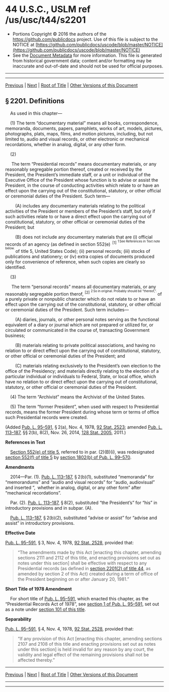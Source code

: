 ---
---

# 44 U.S.C., USLM ref /us/usc/t44/s2201

* Portions Copyright © 2016 the authors of the https://github.com/publicdocs project.
  Use of this file is subject to the NOTICE at [https://github.com/publicdocs/uscode/blob/master/NOTICE](https://github.com/publicdocs/uscode/blob/master/NOTICE)
* See the [Document Metadata](././../../../..//README.md) for more information.
  This file is generated from historical government data; content and/or formatting may be inaccurate and out-of-date and should not be used for official purposes.

----------
----------

[Previous](./../../../..//us/usc/t44/ch22/m__us_usc_t44_ch22.md) | [Next](./../../../..//us/usc/t44/ch22/m__us_usc_t44_s2202.md) | [Root of Title](./../../../../) | [Other Versions of this Document](https://publicdocs.github.io/go/links?ns=uslm&ref=%2Fus%2Fusc%2Ft44%2Fs2201)

## § 2201. Definitions

    As used in this chapter—

    (1) The term “documentary material” means all books, correspondence, memoranda, documents, papers, pamphlets, works of art, models, pictures, photographs, plats, maps, films, and motion pictures, including, but not limited to, audio and visual records, or other electronic or mechanical recordations, whether in analog, digital, or any other form.

    (2)

     The term “Presidential records” means documentary materials, or any reasonably seg­regable portion thereof, created or received by the President, the President’s immediate staff, or a unit or individual of the Executive Office of the President whose function is to advise or assist the President, in the course of conducting activities which relate to or have an effect upon the carrying out of the constitutional, statutory, or other official or ceremonial duties of the President. Such term—

        (A) includes any documentary materials relating to the political activities of the President or members of the President’s staff, but only if such activities relate to or have a direct effect upon the carrying out of constitutional, statutory, or other official or ceremonial duties of the President; but

        (B) does not include any documentary materials that are (i) official records of an agency (as defined in section 552(e)  <sup>\[1\]</sup>  <sup><sup> 1 See References in Text note below. </sup></sup>  of title 5, United States Code); (ii) personal records; (iii) stocks of publications and stationery; or (iv) extra copies of documents produced only for convenience of reference, when such copies are clearly so identified.

    (3)

     The term “personal records” means all documentary materials, or any reasonably segregable portion therof, <sup>\[2\]</sup>  <sup><sup> 2 So in original. Probably should be “thereof,”. </sup></sup>  of a purely private or nonpublic character which do not relate to or have an effect upon the carrying out of the constitutional, statutory, or other official or ceremonial duties of the President. Such term includes—

        (A) diaries, journals, or other personal notes serving as the functional equivalent of a diary or journal which are not prepared or utilized for, or circulated or communicated in the course of, transacting Government business;

        (B) materials relating to private political associations, and having no relation to or direct effect upon the carrying out of constitutional, statutory, or other official or ceremonial duties of the President; and

        (C) materials relating exclusively to the President’s own election to the office of the Presidency; and materials directly relating to the election of a particular individual or individuals to Federal, State, or local office, which have no relation to or direct effect upon the carrying out of constitutional, statutory, or other official or ceremonial duties of the President.

    (4) The term “Archivist” means the Archivist of the United States.

    (5) The term “former President”, when used with respect to Presidential records, means the former President during whose term or terms of office such Presidential rec­ords were created.

(Added [Pub. L. 95–591][/us/pl/95/591], § 2(a), Nov. 4, 1978, [92 Stat. 2523][/us/stat/92/2523]; amended [Pub. L. 113–187][/us/pl/113/187], §§ 2(b), 8(2), Nov. 26, 2014, [128 Stat. 2005][/us/stat/128/2005], 2011.)

 __References in Text__ 

    [Section 552(e) of title 5][/us/usc/t5/s552/e], referred to in par. (2)(B)(i), was redesignated [section 552(f) of title 5][/us/usc/t5/s552/f] by [section 1802(b) of Pub. L. 99–570][/us/pl/99/570/s1802/b].

 __Amendments__ 

    2014—Par. (1). [Pub. L. 113–187][/us/pl/113/187], § 2(b)(1), substituted “memoranda” for “memorandums” and “audio and visual records” for “audio, audiovisual” and inserted “, whether in analog, digital, or any other form” after “mechanical recordations”.

    Par. (2). [Pub. L. 113–187][/us/pl/113/187], § 8(2), substituted “the President’s” for “his” in introductory provisions and in subpar. (A).

    [Pub. L. 113–187][/us/pl/113/187], § 2(b)(2), substituted “advise or assist” for “advise and assist” in introductory provisions.

 __Effective Date__ 

[Pub. L. 95–591][/us/pl/95/591], § 3, Nov. 4, 1978, [92 Stat. 2528][/us/stat/92/2528], provided that: 

> “The amendments made by this Act \[enacting this chapter, amending sections 2111 and 2112 of this title, and enacting provisions set out as notes under this section\] shall be effective with respect to any Presidential rec­ords (as defined in [section 2201(2) of title 44][/us/usc/t44/s2201/2], as amended by section 2 of this Act) created during a term of office of the President beginning on or after January 20, 1981.”

 __Short Title of 1978 Amendment__ 

    For short title of [Pub. L. 95–591][/us/pl/95/591], which enacted this chapter, as the “Presidential Records Act of 1978”, see [section 1 of Pub. L. 95–591][/us/pl/95/591/s1], set out as a note under [section 101 of this title][/us/usc/t44/s101].

 __Separability__ 

[Pub. L. 95–591][/us/pl/95/591], § 4, Nov. 4, 1978, [92 Stat. 2528][/us/stat/92/2528], provided that: 

> “If any provision of this Act \[enacting this chapter, amending sections 2107 and 2108 of this title and enacting provisions set out as notes under this section\] is held invalid for any reason by any court, the validity and legal effect of the remaining provisions shall not be affected thereby.”

----------

[Previous](./../../../..//us/usc/t44/ch22/m__us_usc_t44_ch22.md) | [Next](./../../../..//us/usc/t44/ch22/m__us_usc_t44_s2202.md) | [Root of Title](./../../../../) | [Other Versions of this Document](https://publicdocs.github.io/go/links?ns=uslm&ref=%2Fus%2Fusc%2Ft44%2Fs2201)

----------
----------

[/us/pl/95/591]: https://publicdocs.github.io/go/links?ns=uslm&ref=%2Fus%2Fpl%2F95%2F591
[/us/stat/92/2523]: https://publicdocs.github.io/go/links?ns=uslm&ref=%2Fus%2Fstat%2F92%2F2523
[/us/pl/113/187]: https://publicdocs.github.io/go/links?ns=uslm&ref=%2Fus%2Fpl%2F113%2F187
[/us/stat/128/2005]: https://publicdocs.github.io/go/links?ns=uslm&ref=%2Fus%2Fstat%2F128%2F2005
[/us/usc/t5/s552/e]: https://publicdocs.github.io/go/links?ns=uslm&ref=%2Fus%2Fusc%2Ft5%2Fs552%2Fe
[/us/usc/t5/s552/f]: https://publicdocs.github.io/go/links?ns=uslm&ref=%2Fus%2Fusc%2Ft5%2Fs552%2Ff
[/us/pl/99/570/s1802/b]: https://publicdocs.github.io/go/links?ns=uslm&ref=%2Fus%2Fpl%2F99%2F570%2Fs1802%2Fb
[/us/pl/113/187]: https://publicdocs.github.io/go/links?ns=uslm&ref=%2Fus%2Fpl%2F113%2F187
[/us/pl/113/187]: https://publicdocs.github.io/go/links?ns=uslm&ref=%2Fus%2Fpl%2F113%2F187
[/us/pl/113/187]: https://publicdocs.github.io/go/links?ns=uslm&ref=%2Fus%2Fpl%2F113%2F187
[/us/pl/95/591]: https://publicdocs.github.io/go/links?ns=uslm&ref=%2Fus%2Fpl%2F95%2F591
[/us/stat/92/2528]: https://publicdocs.github.io/go/links?ns=uslm&ref=%2Fus%2Fstat%2F92%2F2528
[/us/usc/t44/s2201/2]: https://publicdocs.github.io/go/links?ns=uslm&ref=%2Fus%2Fusc%2Ft44%2Fs2201%2F2
[/us/pl/95/591]: https://publicdocs.github.io/go/links?ns=uslm&ref=%2Fus%2Fpl%2F95%2F591
[/us/pl/95/591/s1]: https://publicdocs.github.io/go/links?ns=uslm&ref=%2Fus%2Fpl%2F95%2F591%2Fs1
[/us/usc/t44/s101]: https://publicdocs.github.io/go/links?ns=uslm&ref=%2Fus%2Fusc%2Ft44%2Fs101
[/us/pl/95/591]: https://publicdocs.github.io/go/links?ns=uslm&ref=%2Fus%2Fpl%2F95%2F591
[/us/stat/92/2528]: https://publicdocs.github.io/go/links?ns=uslm&ref=%2Fus%2Fstat%2F92%2F2528


